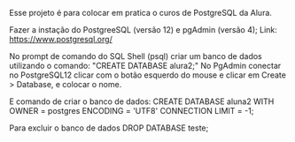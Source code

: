 Esse projeto é para colocar em pratica o curos de PostgreSQL da Alura.

Fazer a instação do PostgreeSQL (versão 12) e pgAdmin (versão 4);
Link: https://www.postgresql.org/

No prompt de comando do SQL Shell (psql) criar um banco de dados utilizando o comando: "CREATE DATABASE alura2;"
No PgAdmin conectar no PostgreSQL12 clicar com o botão esquerdo do mouse e clicar em Create > Database, e colocar o nome.

E comando de criar o banco de dados:
CREATE DATABASE aluna2
    WITH 
    OWNER = postgres
    ENCODING = 'UTF8'
    CONNECTION LIMIT = -1;
    
Para excluir o banco de dados
DROP DATABASE teste;
